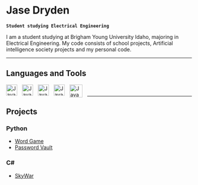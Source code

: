 # Jase Dryden

**`Student studying Electrical Engineering`**

I am a student studying at Brigham Young University Idaho, majoring in Electrical Engineering. My code consists of school projects, 
Artificial intelligence society projects and my personal code.

-----
<!-- ## Languages and Tools -->
<h2>Languages and Tools</h2>

<img align="left" alt="Java" width="30px" style="padding-right:10px;" src="https://cdn.jsdelivr.net/gh/devicons/devicon/icons/python/python-original.svg" />
<img align="left" alt="Java" width="30px" style="padding-right:10px;" src="https://cdn.jsdelivr.net/gh/devicons/devicon/icons/csharp/csharp-original.svg" />
<img align="left" alt="Java" width="30px" style="padding-right:10px;" src="https://cdn.jsdelivr.net/gh/devicons/devicon/icons/c/c-original.svg" />
<img align="left" alt="Java" width="30px" style="padding-right:10px;" src="https://cdn.jsdelivr.net/gh/devicons/devicon/icons/anaconda/anaconda-original.svg" />
<img align="left" alt="Java" width="35px" style="padding-right:10px;" src="https://cdn.jsdelivr.net/gh/devicons/devicon/icons/arduino/arduino-original.svg" />
<br />

---

## Projects 

### Python

* [Word Game](https://github.com/Jase-Dryden/Wordle-Game)
* [Password Vault](https://github.com/Jase-Dryden/Password_Vault)

### C#

* [SkyWar](https://github.com/Jase-Dryden/SkyWar)


